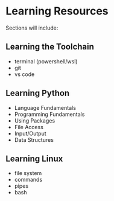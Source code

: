 # Learning Resources
Sections will include:

## Learning the Toolchain
- terminal (powershell/wsl)
- git
- vs code

## Learning Python
- Language Fundamentals
- Programming Fundamentals
- Using Packages
- File Access
- Input/Output
- Data Structures

## Learning Linux
- file system
- commands
- pipes
- bash
